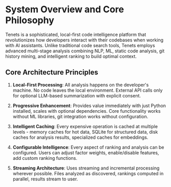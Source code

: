 # System Overview and Core Philosophy

Tenets is a sophisticated, local-first code intelligence platform that revolutionizes how developers interact with their codebases when working with AI assistants. Unlike traditional code search tools, Tenets employs advanced multi-stage analysis combining NLP, ML, static code analysis, git history mining, and intelligent ranking to build optimal context.

## Core Architecture Principles

1. **Local-First Processing**: All analysis happens on the developer's machine. No code leaves the local environment. External API calls only for optional LLM-based summarization with explicit consent.

2. **Progressive Enhancement**: Provides value immediately with just Python installed, scales with optional dependencies. Core functionality works without ML libraries, git integration works without configuration.

3. **Intelligent Caching**: Every expensive operation is cached at multiple levels - memory caches for hot data, SQLite for structured data, disk caches for analysis results, specialized caches for embeddings.

4. **Configurable Intelligence**: Every aspect of ranking and analysis can be configured. Users can adjust factor weights, enable/disable features, add custom ranking functions.

5. **Streaming Architecture**: Uses streaming and incremental processing wherever possible. Files analyzed as discovered, rankings computed in parallel, results stream to user.